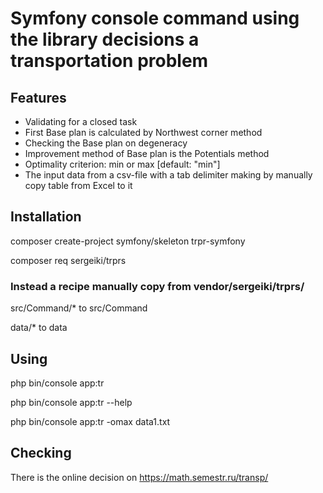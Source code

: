 # Symfony console command using the library decisions a transportation problem

## Features

- Validating for a closed task
- First Base plan is calculated by Northwest corner method
- Checking the Base plan on degeneracy  
- Improvement method of Base plan is the Potentials method
- Optimality criterion: min or max [default: "min"]
- The input data from a csv-file with a tab delimiter making by manually copy table from Excel to it

## Installation

composer create-project symfony/skeleton trpr-symfony

composer req sergeiki/trprs

### Instead a recipe manually copy from vendor/sergeiki/trprs/

src/Command/* to src/Command

data/* to data

## Using

php bin/console app:tr

php bin/console app:tr --help

php bin/console app:tr -omax data1.txt

## Checking

There is the online decision on https://math.semestr.ru/transp/
